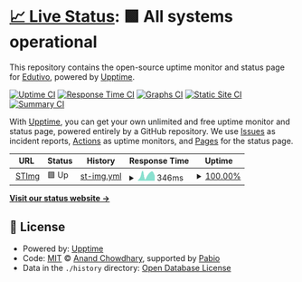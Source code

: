 # [📈 Live Status](https://edutivo.github.io/edutivouptime): <!--live status--> **🟩 All systems operational**

This repository contains the open-source uptime monitor and status page for [Edutivo](http://www.edutivo.com.br), powered by [Upptime](https://github.com/upptime/upptime).

[![Uptime CI](https://github.com/edutivo/edutivouptime/workflows/Uptime%20CI/badge.svg)](https://github.com/edutivo/edutivouptime/actions?query=workflow%3A%22Uptime+CI%22)
[![Response Time CI](https://github.com/edutivo/edutivouptime/workflows/Response%20Time%20CI/badge.svg)](https://github.com/edutivo/edutivouptime/actions?query=workflow%3A%22Response+Time+CI%22)
[![Graphs CI](https://github.com/edutivo/edutivouptime/workflows/Graphs%20CI/badge.svg)](https://github.com/edutivo/edutivouptime/actions?query=workflow%3A%22Graphs+CI%22)
[![Static Site CI](https://github.com/edutivo/edutivouptime/workflows/Static%20Site%20CI/badge.svg)](https://github.com/edutivo/edutivouptime/actions?query=workflow%3A%22Static+Site+CI%22)
[![Summary CI](https://github.com/edutivo/edutivouptime/workflows/Summary%20CI/badge.svg)](https://github.com/edutivo/edutivouptime/actions?query=workflow%3A%22Summary+CI%22)

With [Upptime](https://upptime.js.org), you can get your own unlimited and free uptime monitor and status page, powered entirely by a GitHub repository. We use [Issues](https://github.com/edutivo/edutivouptime/issues) as incident reports, [Actions](https://github.com/edutivo/edutivouptime/actions) as uptime monitors, and [Pages](https://edutivo.github.io/edutivouptime) for the status page.

<!--start: status pages-->
<!-- This summary is generated by Upptime (https://github.com/upptime/upptime) -->
<!-- Do not edit this manually, your changes will be overwritten -->
<!-- prettier-ignore -->
| URL | Status | History | Response Time | Uptime |
| --- | ------ | ------- | ------------- | ------ |
| <img alt="" src="https://icons.duckduckgo.com/ip3/stimg.edutivo.com.br.ico" height="13"> [STImg](https://stimg.edutivo.com.br) | 🟩 Up | [st-img.yml](https://github.com/edutivo/edutivouptime/commits/HEAD/history/st-img.yml) | <details><summary><img alt="Response time graph" src="./graphs/st-img/response-time-week.png" height="20"> 346ms</summary><br><a href="https://edutivo.github.io/edutivouptime/history/st-img"><img alt="Response time 480" src="https://img.shields.io/endpoint?url=https%3A%2F%2Fraw.githubusercontent.com%2Fedutivo%2Fedutivouptime%2FHEAD%2Fapi%2Fst-img%2Fresponse-time.json"></a><br><a href="https://edutivo.github.io/edutivouptime/history/st-img"><img alt="24-hour response time 400" src="https://img.shields.io/endpoint?url=https%3A%2F%2Fraw.githubusercontent.com%2Fedutivo%2Fedutivouptime%2FHEAD%2Fapi%2Fst-img%2Fresponse-time-day.json"></a><br><a href="https://edutivo.github.io/edutivouptime/history/st-img"><img alt="7-day response time 346" src="https://img.shields.io/endpoint?url=https%3A%2F%2Fraw.githubusercontent.com%2Fedutivo%2Fedutivouptime%2FHEAD%2Fapi%2Fst-img%2Fresponse-time-week.json"></a><br><a href="https://edutivo.github.io/edutivouptime/history/st-img"><img alt="30-day response time 480" src="https://img.shields.io/endpoint?url=https%3A%2F%2Fraw.githubusercontent.com%2Fedutivo%2Fedutivouptime%2FHEAD%2Fapi%2Fst-img%2Fresponse-time-month.json"></a><br><a href="https://edutivo.github.io/edutivouptime/history/st-img"><img alt="1-year response time 480" src="https://img.shields.io/endpoint?url=https%3A%2F%2Fraw.githubusercontent.com%2Fedutivo%2Fedutivouptime%2FHEAD%2Fapi%2Fst-img%2Fresponse-time-year.json"></a></details> | <details><summary><a href="https://edutivo.github.io/edutivouptime/history/st-img">100.00%</a></summary><a href="https://edutivo.github.io/edutivouptime/history/st-img"><img alt="All-time uptime 98.42%" src="https://img.shields.io/endpoint?url=https%3A%2F%2Fraw.githubusercontent.com%2Fedutivo%2Fedutivouptime%2FHEAD%2Fapi%2Fst-img%2Fuptime.json"></a><br><a href="https://edutivo.github.io/edutivouptime/history/st-img"><img alt="24-hour uptime 100.00%" src="https://img.shields.io/endpoint?url=https%3A%2F%2Fraw.githubusercontent.com%2Fedutivo%2Fedutivouptime%2FHEAD%2Fapi%2Fst-img%2Fuptime-day.json"></a><br><a href="https://edutivo.github.io/edutivouptime/history/st-img"><img alt="7-day uptime 100.00%" src="https://img.shields.io/endpoint?url=https%3A%2F%2Fraw.githubusercontent.com%2Fedutivo%2Fedutivouptime%2FHEAD%2Fapi%2Fst-img%2Fuptime-week.json"></a><br><a href="https://edutivo.github.io/edutivouptime/history/st-img"><img alt="30-day uptime 98.42%" src="https://img.shields.io/endpoint?url=https%3A%2F%2Fraw.githubusercontent.com%2Fedutivo%2Fedutivouptime%2FHEAD%2Fapi%2Fst-img%2Fuptime-month.json"></a><br><a href="https://edutivo.github.io/edutivouptime/history/st-img"><img alt="1-year uptime 98.42%" src="https://img.shields.io/endpoint?url=https%3A%2F%2Fraw.githubusercontent.com%2Fedutivo%2Fedutivouptime%2FHEAD%2Fapi%2Fst-img%2Fuptime-year.json"></a></details>

<!--end: status pages-->

[**Visit our status website →**](https://edutivo.github.io/edutivouptime)

## 📄 License

- Powered by: [Upptime](https://github.com/upptime/upptime)
- Code: [MIT](./LICENSE) © [Anand Chowdhary](https://anandchowdhary.com), supported by [Pabio](https://pabio.com)
- Data in the `./history` directory: [Open Database License](https://opendatacommons.org/licenses/odbl/1-0/)
